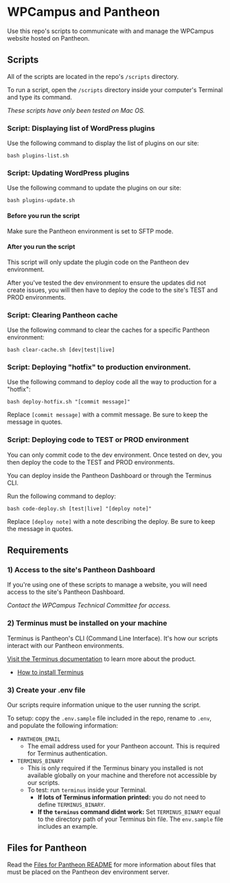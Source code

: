 # WPCampus and Pantheon

Use this repo's scripts to communicate with and manage the WPCampus website hosted on Pantheon.

## Scripts

All of the scripts are located in the repo's `/scripts` directory.

To run a script, open the `/scripts` directory inside your computer's Terminal and type its command.

*These scripts have only been tested on Mac OS.*

### Script: Displaying list of WordPress plugins

Use the following command to display the list of plugins on our site:

```
bash plugins-list.sh
```

### Script: Updating WordPress plugins

Use the following command to update the plugins on our site:

```
bash plugins-update.sh
```

#### Before you run the script

Make sure the Pantheon environment is set to SFTP mode.

#### After you run the script

This script will only update the plugin code on the Pantheon dev environment.

After you've tested the dev environment to ensure the updates did not create issues, you will then have to deploy the code to the site's TEST and PROD environments.

### Script: Clearing Pantheon cache

Use the following command to clear the caches for a specific Pantheon environment:

```
bash clear-cache.sh [dev|test|live]
```

### Script: Deploying "hotfix" to production environment.

Use the following command to deploy code all the way to production for a "hotfix":

```
bash deploy-hotfix.sh "[commit message]"
```

Replace `[commit message]` with a commit message. Be sure to keep the message in quotes.

### Script: Deploying code to TEST or PROD environment

You can only commit code to the dev environment. Once tested on dev, you then deploy the code to the TEST and PROD environments. 

You can deploy inside the Pantheon Dashboard or through the Terminus CLI.

Run the following command to deploy:

```
bash code-deploy.sh [test|live] "[deploy note]"
```

Replace `[deploy note]` with a note describing the deploy. Be sure to keep the message in quotes.

## Requirements

### 1) Access to the site's Pantheon Dashboard

If you're using one of these scripts to manage a website, you will need access to the site's Pantheon Dashboard.

*Contact the WPCampus Technical Committee for access.*

### 2) Terminus must be installed on your machine

Terminus is Pantheon's CLI (Command Line Interface). It's how our scripts interact with our Pantheon environments.

[Visit the Terminus documentation](https://pantheon.io/docs/terminus) to learn more about the product.

* [How to install Terminus](https://pantheon.io/docs/terminus/install)

### 3) Create your .env file

Our scripts require information unique to the user running the script.

To setup: copy the `.env.sample` file included in the repo, rename to `.env`, and populate the following information:

* `PANTHEON_EMAIL`
    * The email address used for your Pantheon account. This is required for Terminus authentication.
* `TERMINUS_BINARY`
    * This is only required if the Terminus binary you installed is not available globally on your machine and therefore not accessible by our scripts.
    * To test: run `terminus` inside your Terminal.
        * **If lots of Terminus information printed:** you do not need to define `TERMINUS_BINARY`.
        * **If the `terminus` command didnt work:** Set `TERMINUS_BINARY` equal to the directory path of your Terminus bin file. The `env.sample` file includes an example.

## Files for Pantheon

Read the [Files for Pantheon README](/files_for_pantheon/README.md) for more information about files that must be placed on the Pantheon dev environment server.
